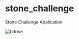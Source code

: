 # stone_challenge
Stone Challenge Application

![bitrise](https://app.bitrise.io/app/f04e02a60b1a154e/status.svg?token=qshry3E1gJcmkmMwnjjUcQ)